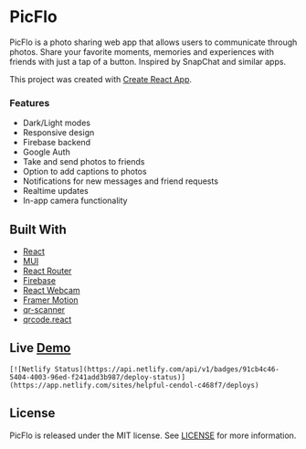 # PicFlo
PicFlo is a photo sharing web app that allows users to communicate through photos. Share your favorite moments, memories and experiences with friends with just a tap of a button. Inspired by SnapChat and similar apps.

This project was created with [Create React App](https://github.com/facebook/create-react-app).

### Features
- Dark/Light modes
- Responsive design
- Firebase backend
- Google Auth
- Take and send photos to friends
- Option to add captions to photos
- Notifications for new messages and friend requests
- Realtime updates
- In-app camera functionality

## Built With
- [React](https://github.com/facebook/create-react-app)
- [MUI](https://mui.com/)
- [React Router](https://reactrouter.com/en/main)
- [Firebase](https://firebase.google.com/)
- [React Webcam](https://www.npmjs.com/package/react-webcam)
- [Framer Motion](https://www.framer.com/motion/)
- [qr-scanner](https://github.com/nimiq/qr-scanner)
- [qrcode.react](https://github.com/zpao/qrcode.react)

## Live [Demo]()
    [![Netlify Status](https://api.netlify.com/api/v1/badges/91cb4c46-5404-4003-96ed-f241add3b987/deploy-status)](https://app.netlify.com/sites/helpful-cendol-c468f7/deploys)

## License
PicFlo is released under the MIT license. See [LICENSE](https://mit-license.org/) for more information.